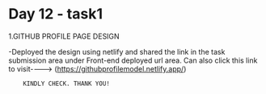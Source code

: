 # Day 12 - task1
1.GITHUB PROFILE PAGE DESIGN

  -Deployed the design using netlify and shared the link in the task submission area under Front-end deployed url area. Can also click this link to visit----> (https://githubprofilemodel.netlify.app/)

        KINDLY CHECK. THANK YOU!
